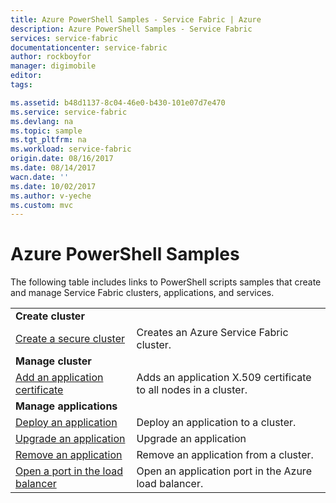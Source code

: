```yaml
---
title: Azure PowerShell Samples - Service Fabric | Azure
description: Azure PowerShell Samples - Service Fabric
services: service-fabric
documentationcenter: service-fabric
author: rockboyfor
manager: digimobile
editor: 
tags: 

ms.assetid: b48d1137-8c04-46e0-b430-101e07d7e470
ms.service: service-fabric
ms.devlang: na
ms.topic: sample
ms.tgt_pltfrm: na
ms.workload: service-fabric
origin.date: 08/16/2017
ms.date: 08/14/2017
wacn.date: ''
ms.date: 10/02/2017
ms.author: v-yeche
ms.custom: mvc
---
```

# Azure PowerShell Samples

The following table includes links to PowerShell scripts samples that create and manage Service Fabric clusters, applications, and services.

| | |
|-|-|
| **Create cluster** ||
| [Create a secure cluster](./scripts/service-fabric-powershell-create-secure-cluster-cert.md)| Creates an Azure Service Fabric cluster. |
| **Manage cluster** ||
| [Add an application certificate](./scripts/service-fabric-powershell-add-application-certificate.md)| Adds an application X.509 certificate to all nodes in a cluster. |
| **Manage applications** ||
| [Deploy an application](./scripts/service-fabric-powershell-deploy-application.md)| Deploy an application to a cluster.|
| [Upgrade an application](./scripts/service-fabric-powershell-upgrade-application.md)| Upgrade an application |
| [Remove an application](./scripts/service-fabric-powershell-remove-application.md)| Remove an application from a cluster.|
| [Open a port in the load balancer](./scripts/service-fabric-powershell-open-port-in-load-balancer.md) | Open an application port in the Azure load balancer. |

<!--Update_Description: add upgrade application example link with powershell-->